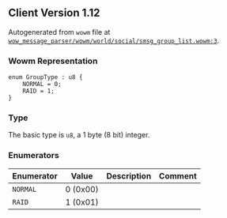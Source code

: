 ## Client Version 1.12

Autogenerated from `wowm` file at [`wow_message_parser/wowm/world/social/smsg_group_list.wowm:3`](https://github.com/gtker/wow_messages/tree/main/wow_message_parser/wowm/world/social/smsg_group_list.wowm#L3).

### Wowm Representation
```rust,ignore
enum GroupType : u8 {
    NORMAL = 0;
    RAID = 1;
}
```
### Type
The basic type is `u8`, a 1 byte (8 bit) integer.
### Enumerators
| Enumerator | Value  | Description | Comment |
| --------- | -------- | ----------- | ------- |
| `NORMAL` | 0 (0x00) |  |  |
| `RAID` | 1 (0x01) |  |  |
